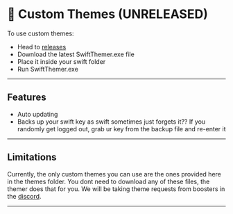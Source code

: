 # 🎨 Custom Themes (UNRELEASED)

To use custom themes: 
- Head to [releases](https://github.com/LilahCodes/swift/releases)
- Download the latest SwiftThemer.exe file
- Place it inside your swift folder
- Run SwiftThemer.exe

---
## Features

- Auto updating
- Backs up your swift key as swift sometimes just forgets it?? If you randomly get logged out, grab ur key from the backup file and re-enter it
  
---
## Limitations

Currently, the only custom themes you can use are the ones provided here in the themes folder. You dont need to download any of these files, the themer does that for you. We will be taking theme requests from boosters in the [discord](https://discord.gg/getswift).

---
